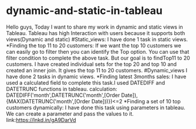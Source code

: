 # dynamic-and-static-in-tableau
Hello guys, Today I want to share my work in dynamic and static views in Tableau. Tableau has high Interaction with users because it supports both views(Dynamic and static)
#Static_views:
I have done 1 task in static views.
*Finding the top 11 to 20 customers:
If we want the top 10 customers we can easily go to
filter then you can identify the Top option. You can use that
filter condition to complete the above task. But our goal is
to findTop11 to 20 customers. I have created individual sets
for the top 20 and top 10 and created an inner join. It gives
the top 11 to 20 customers.
#Dynamic_views
I have done 2 tasks in dynamic views.
*Finding latest 3months sales:
I have used a calculated field to complete this task.I
used DATEDIFF and DATETRUNC functions in tableau.
calculation:
DATEDIFF('month',DATETRUNC('month',[Order Date]),
{MAX(DATETRUNC('month',[Order Date]))})<=2
*Finding a set of 10 top customers dynamically:
I have done this task using parameters in tableau.
We can create a parameter and pass the values to it.
link:https://lnkd.in/gA9DarVd
